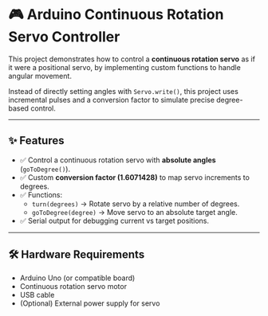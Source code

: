 # 🎮 Arduino Continuous Rotation Servo Controller

This project demonstrates how to control a **continuous rotation servo** as if it were a positional servo, by implementing custom functions to handle angular movement.  

Instead of directly setting angles with `Servo.write()`, this project uses incremental pulses and a conversion factor to simulate precise degree-based control.

---

## ✨ Features
- ✅ Control a continuous rotation servo with **absolute angles** (`goToDegree()`).
- ✅ Custom **conversion factor (1.6071428)** to map servo increments to degrees.
- ✅ Functions:
  - `turn(degrees)` → Rotate servo by a relative number of degrees.
  - `goToDegree(degree)` → Move servo to an absolute target angle.
- ✅ Serial output for debugging current vs target positions.

---

## 🛠️ Hardware Requirements
- Arduino Uno (or compatible board)
- Continuous rotation servo motor
- USB cable
- (Optional) External power supply for servo

